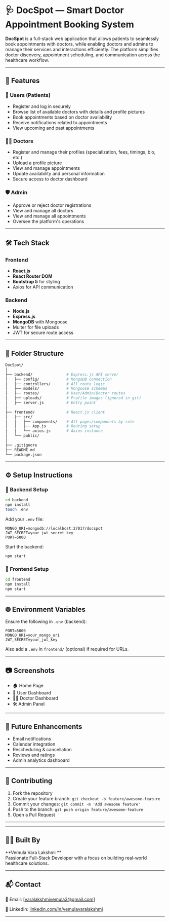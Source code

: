 
# 🩺 DocSpot — Smart Doctor Appointment Booking System

**DocSpot** is a full-stack web application that allows patients to seamlessly book appointments with doctors, while enabling doctors and admins to manage their services and interactions efficiently. The platform simplifies doctor discovery, appointment scheduling, and communication across the healthcare workflow.

---

## 🚀 Features

### 👤 Users (Patients)
- Register and log in securely
- Browse list of available doctors with details and profile pictures
- Book appointments based on doctor availability
- Receive notifications related to appointments
- View upcoming and past appointments

### 👨‍⚕️ Doctors
- Register and manage their profiles (specialization, fees, timings, bio, etc.)
- Upload a profile picture
- View and manage appointments
- Update availability and personal information
- Secure access to doctor dashboard

### 🛡️ Admin
- Approve or reject doctor registrations
- View and manage all doctors
- View and manage all appointments
- Oversee the platform's operations

---

## 🛠️ Tech Stack

### Frontend
- **React.js**
- **React Router DOM**
- **Bootstrap 5** for styling
- Axios for API communication

### Backend
- **Node.js**
- **Express.js**
- **MongoDB** with Mongoose
- Multer for file uploads
- JWT for secure route access

---

## 📁 Folder Structure

```bash
DocSpot/
│
├── backend/               # Express.js API server
│   ├── config/            # MongoDB connection
│   ├── controllers/       # All route logic
│   ├── models/            # Mongoose schemas
│   ├── routes/            # User/Admin/Doctor routes
│   ├── uploads/           # Profile images (ignored in git)
│   ├── server.js          # Entry point
│
├── frontend/              # React.js client
│   ├── src/
│   │   ├── components/    # All pages/components by role
│   │   ├── App.js         # Routing setup
│   │   └── axios.js       # Axios instance
│   └── public/
│
├── .gitignore
├── README.md
└── package.json
```

---

## ⚙️ Setup Instructions

### 🔧 Backend Setup
```bash
cd backend
npm install
touch .env
```

Add your `.env` file:
```env
MONGO_URI=mongodb://localhost:27017/docspot
JWT_SECRET=your_jwt_secret_key
PORT=5000
```

Start the backend:
```bash
npm start
```

### 🎨 Frontend Setup
```bash
cd frontend
npm install
npm start
```

---

## 🌐 Environment Variables

Ensure the following in `.env` (backend):
```env
PORT=5000
MONGO_URI=your_mongo_uri
JWT_SECRET=your_jwt_key
```

Also add a `.env` in `frontend/` (optional) if required for URLs.

---

## 📷 Screenshots


- 🏠 Home Page
- 👤 User Dashboard
- 👨‍⚕️ Doctor Dashboard
- 🛠️ Admin Panel

---

## 📌 Future Enhancements

- Email notifications
- Calendar integration
- Rescheduling & cancellation
- Reviews and ratings
- Admin analytics dashboard

---

## 🤝 Contributing

1. Fork the repository
2. Create your feature branch: `git checkout -b feature/awesome-feature`
3. Commit your changes: `git commit -m 'Add awesome feature'`
4. Push to the branch: `git push origin feature/awesome-feature`
5. Open a Pull Request

---

---

## 👩‍💻 Built By

**Vemula Vara Lakshmi **  
Passionate Full-Stack Developer with a focus on building real-world healthcare solutions.

---

## 📬 Contact

📧 Email: [varalakshmivemula3@gmail.com]  
  
🔗 LinkedIn: [linkedin.com/in/vemulavaralakshmi](https://linkedin.com/in/vemulavaralakshmi)

---
